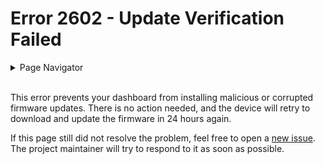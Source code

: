 # Error 2602 - Update Verification Failed

<details>
<summary>Page Navigator</summary>
<ul style="list-style: '▶  '"><li><a href="../">Main Page</a></li>
<li><a href="../errors">Error Pages</a></li>
<li><a href="https://github.com/smolinde/iot-dashboard/issues">Other Issues</a></li></ul>
</details><br>

This error prevents your dashboard from installing malicious or corrupted firmware updates. There is no action needed, and the device will retry to download and update the firmware in 24 hours again. 

If this page still did not resolve the problem, feel free to open a [new issue](https://github.com/smolinde/iot-dashboard/issues/new?template=BLANK_ISSUE). The project maintainer will try to respond to it as soon as possible.